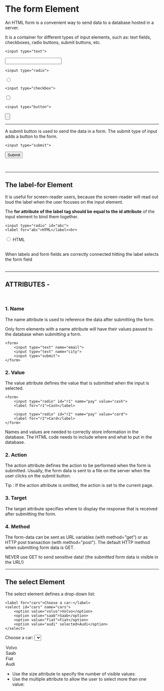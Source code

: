 # The form Element
An HTML form is a convenient way to send data to a database hosted in a server.

It is a container for different types of input elements, such as: text fields, checkboxes, radio buttons, submit buttons, etc.



    <input type="text">
<input type="text"><br>


    <input type="radio">
<input type="radio">

    <input type="checkbox">
<input type="checkbox">

    <input type="button">
<input type="button">

---
A submit button is used to send the data in a form. The submit type of input adds a button to the form.


    <input type="submit">
<input type="submit"><br>


<br>

---

## The label-for Element

It is useful for screen-reader users, because the screen-reader will read out loud the label when the user focuses on the input element.

The **for attribute of the label tag should be equal to the id attribute** of the input element to bind them together.

    <input type="radio" id="abc">
    <label for="abc">HTML</label><br>

<input type="radio" id="html" name="fav" value="HTML">
<label for="html">HTML</label><br>
<br>

When labels and form fields are correctly connected
hitting the label selects the form field
<br><br>

---
## ATTRIBUTES -

<br>

### 1. Name 
The name attribute is used to reference the data after submitting the form. 

Only form elements with a name attribute will have their values passed to the database when submitting a form.

    <form>
        <input type="text" name="email"> 
        <input type="text" name="city">
        <input type="submit">
    </form>


### 2. Value
The value attribute defines the value that is submitted when the input is selected.

    <form>
        <input type="radio" id="r1" name="pay" value="cash">
        <label for="r1">Cash</label>

        <input type="radio" id="r2" name="pay" value="card">
        <label for="r2">Card</label>
    </form>

Names and values are needed to correctly store information in the database. The HTML code needs to include where and what to put in the database.


### 2. Action 
The action attribute defines the action to be performed when the form is submitted.
Usually, the form data is sent to a file on the server when the user clicks on the submit button.

Tip : If the action attribute is omitted, the action is set to the current page.

### 3. Target
The target attribute specifies where to display the response that is received after submitting the form.

### 4. Method

The form-data can be sent as URL variables (with method="get") or as HTTP post transaction (with method="post").
The default HTTP method when submitting form data is GET. 

NEVER use GET to send sensitive data! (the submitted form data is visible in the URL!)

---


## The select Element
The select element defines a drop-down list:

    <label for="cars">Choose a car:</label>
    <select id="cars" name="cars">
        <option value="volvo">Volvo</option>
        <option value="saab">Saab</option>
        <option value="fiat">Fiat</option>
        <option value="audi" selected>Audi</option>
    </select>

<label for="cars">Choose a car:</label>
<select id="cars" name="cars">
<option value="volvo">Volvo</option>
<option value="saab">Saab</option>
<option value="fiat">Fiat</option>
<option value="audi">Audi</option>
</select>


- Use the size attribute to specify the number of visible values:
- Use the multiple attribute to allow the user to select more than one value: